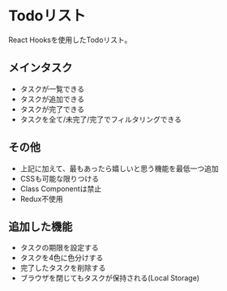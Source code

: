 # Todoリスト

React Hooksを使用したTodoリスト。

## メインタスク
- タスクが一覧できる
- タスクが追加できる
- タスクが完了できる 
- タスクを全て/未完了/完了でフィルタリングできる

## その他
- 上記に加えて、最もあったら嬉しいと思う機能を最低一つ追加
- CSSも可能な限りつける
- Class Componentは禁止
- Redux不使用

## 追加した機能
- タスクの期限を設定する
- タスクを4色に色分けする
- 完了したタスクを削除する
- ブラウザを閉じてもタスクが保持される(Local Storage)
